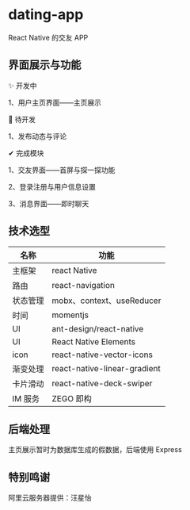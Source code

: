 # dating-app

React Native 的交友 APP

## 界面展示与功能

✨ 开发中

1、用户主页界面——主页展示

👀 待开发

1、发布动态与评论

✔ 完成模块

1、交友界面——首屏与探一探功能

2、登录注册与用户信息设置

3、消息界面——即时聊天

## 技术选型

| 名称     | 功能                         |
| -------- | ---------------------------- |
| 主框架   | react Native                 |
| 路由     | react-navigation             |
| 状态管理 | mobx、context、useReducer    |
| 时间     | momentjs                     |
| UI       | ant-design/react-native      |
| UI       | React Native Elements        |
| icon     | react-native-vector-icons    |
| 渐变处理 | react-native-linear-gradient |
| 卡片滑动 | react-native-deck-swiper     |
| IM 服务  | ZEGO 即构                    |

## 后端处理

主页展示暂时为数据库生成的假数据，后端使用 Express

## 特别鸣谢

阿里云服务器提供：汪星怡
